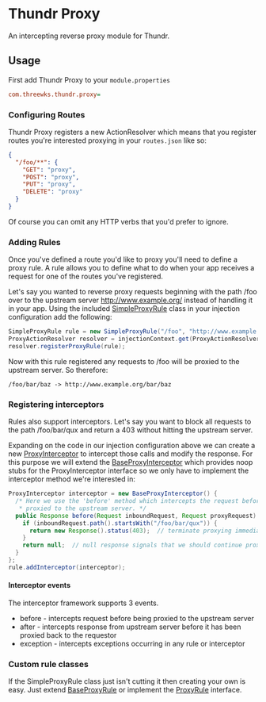 # Thundr Proxy

An intercepting reverse proxy module for Thundr.

## Usage

First add Thundr Proxy to your `module.properties`

```ini
com.threewks.thundr.proxy=
```

### Configuring Routes

Thundr Proxy registers a new ActionResolver which means that you register routes you're interested proxying in your 
`routes.json` like so:

```json
{
  "/foo/**": {
    "GET": "proxy",
    "POST": "proxy",
    "PUT": "proxy",
    "DELETE": "proxy"
  }
}
```

Of course you can omit any HTTP verbs that you'd prefer to ignore.

### Adding Rules

Once you've defined a route you'd like to proxy you'll need to define a proxy rule. A rule allows you to define what to
do when your app receives a request for one of the routes you've registered.

Let's say you wanted to reverse proxy requests beginning with the path /foo over to the upstream server 
http://www.example.org/ instead of handling it in your app. Using the included [SimpleProxyRule] 
class in your injection configuration add the following:

```java
SimpleProxyRule rule = new SimpleProxyRule("/foo", "http://www.example.org/");
ProxyActionResolver resolver = injectionContext.get(ProxyActionResolver.class);
resolver.registerProxyRule(rule);
```

Now with this rule registered any requests to /foo will be proxied to the upstream server. So therefore:

`/foo/bar/baz -> http://www.example.org/bar/baz`

### Registering interceptors

Rules also support interceptors. Let's say you want to block all requests to the path /foo/bar/qux and 
return a 403 without hitting the upstream server. 

Expanding on the code in our injection configuration above we can create a new [ProxyInterceptor]
to intercept those calls and modify the response. For this purpose we will extend the [BaseProxyInterceptor]
which provides noop stubs for the ProxyInterceptor interface so we only have to implement the interceptor method we're 
interested in:

```java
ProxyInterceptor interceptor = new BaseProxyInterceptor() {
  /* Here we use the 'before' method which intercepts the request before it has been 
   * proxied to the upstream server. */
  public Response before(Request inboundRequest, Request proxyRequest) {
    if (inboundRequest.path().startsWith("/foo/bar/qux")) {
      return new Response().status(403);  // terminate proxying immediately and return 403 response to user
    }
    return null;  // null response signals that we should continue proxying request
  }
};
rule.addInterceptor(interceptor);
```

#### Interceptor events

The interceptor framework supports 3 events.

* before     - intercepts request before being proxied to the upstream server
* after      - intercepts response from upstream server before it has been proxied back to the requestor
* exception  - intercepts exceptions occurring in any rule or interceptor

### Custom rule classes

If the SimpleProxyRule class just isn't cutting it then creating your own is easy. Just extend [BaseProxyRule] or 
implement the [ProxyRule] interface. 


[ProxyRule]: https://github.com/kuhnza/thundr-proxy/blob/master/src/main/java/com/threewks/thundr/proxy/rule/ProxyRule.java
[BaseProxyRule]: https://github.com/kuhnza/thundr-proxy/blob/master/src/main/java/com/threewks/thundr/proxy/rule/BaseProxyRule.java
[SimpleProxyRule]: https://github.com/kuhnza/thundr-proxy/blob/master/src/main/java/com/threewks/thundr/proxy/rule/SimpleProxyRule.java
[ProxyInterceptor]: https://github.com/kuhnza/thundr-proxy/blob/master/src/main/java/com/threewks/thundr/proxy/intercept/ProxyInterceptor.java
[BaseProxyInterceptor]: https://github.com/kuhnza/thundr-proxy/blob/master/src/main/java/com/threewks/thundr/proxy/intercept/BaseProxyInterceptor.java
